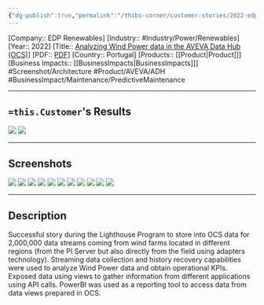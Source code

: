 ```yaml
---
{"dg-publish":true,"permalink":"/thibs-corner/customer-stories/2022-edp-renewables-analyzing-wind-power-data-in-the-aveva-data-hub-ocs/","noteIcon":""}
---
```


[Company:: EDP Renewables]
[Industry:: #Industry/Power/Renewables]
[Year:: 2022]
[Title:: [Analyzing Wind Power data in the AVEVA Data Hub (OCS)](https://resources.osisoft.com/presentations/analyzing-wind-power-data-in-the-aveva-data-hub--ocsx-at-edp-renewables/)]
[PDF:: [PDF](https://cdn.osisoft.com/osi/presentations/2022-AVEVA-Amsterdam/UC22EU-D2PG030-EDPR-Valencia-Analyzing-Wind-Power-data-in-AVEVA-Data-Hub.pdf)]
[Country:: Portugal]
[Products:: [[Product\|Product]]]
[Business Impacts:: [[BusinessImpacts\|BusinessImpacts]]]
#Screenshot/Architecture  #Product/AVEVA/ADH  #BusinessImpact/Maintenance/PredictiveMaintenance 

---
## `=this.Customer`'s Results
![](https://i.imgur.com/wE2oCDK.png)
![](https://i.imgur.com/iJMVl9C.png)

---
## Screenshots
![](https://i.imgur.com/aiIi3Jz.png)
![](https://i.imgur.com/ROwNGbl.png)
![](https://i.imgur.com/ppAjlyA.png)
![](https://i.imgur.com/eP6NF16.png)
![](https://i.imgur.com/cCZGgGc.png)
![](https://i.imgur.com/SUU5X1X.png)
![](https://i.imgur.com/5r1E72A.png)
![](https://i.imgur.com/ZifHWQf.png)
![](https://i.imgur.com/v1bCusz.png)
![](https://i.imgur.com/mFjOPTP.png)
![](https://i.imgur.com/95lhYBc.png)



---
## Description
Successful story during the Lighthouse Program to store into OCS data for 2,000,000 data streams coming from wind farms located in different regions (from the PI Server but also directly from the field using adapters technology). Streaming data collection and history recovery capabilities were used to analyze Wind Power data and obtain operational KPIs. Exposed data using views to gather information from different applications using API calls. PowerBI was used as a reporting tool to access data from data views prepared in OCS.